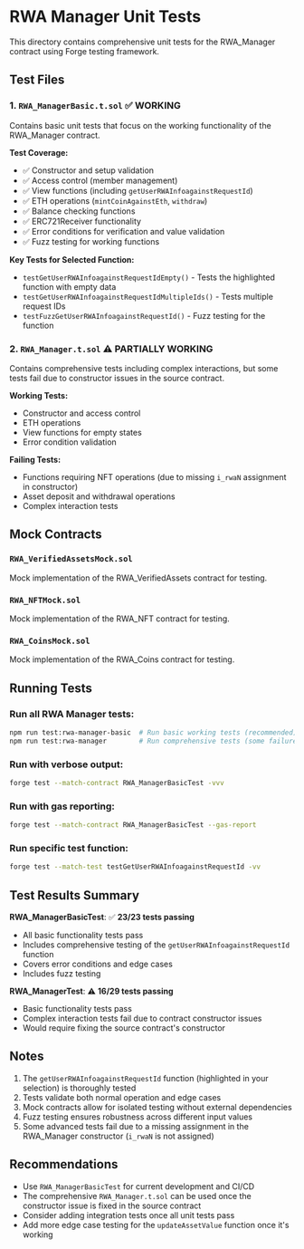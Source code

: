 # RWA Manager Unit Tests

This directory contains comprehensive unit tests for the RWA_Manager contract using Forge testing framework.

## Test Files

### 1. `RWA_ManagerBasic.t.sol` ✅ **WORKING**
Contains basic unit tests that focus on the working functionality of the RWA_Manager contract.

**Test Coverage:**
- ✅ Constructor and setup validation
- ✅ Access control (member management)
- ✅ View functions (including `getUserRWAInfoagainstRequestId`)
- ✅ ETH operations (`mintCoinAgainstEth`, `withdraw`)
- ✅ Balance checking functions
- ✅ ERC721Receiver functionality
- ✅ Error conditions for verification and value validation
- ✅ Fuzz testing for working functions

**Key Tests for Selected Function:**
- `testGetUserRWAInfoagainstRequestIdEmpty()` - Tests the highlighted function with empty data
- `testGetUserRWAInfoagainstRequestIdMultipleIds()` - Tests multiple request IDs
- `testFuzzGetUserRWAInfoagainstRequestId()` - Fuzz testing for the function

### 2. `RWA_Manager.t.sol` ⚠️ **PARTIALLY WORKING**
Contains comprehensive tests including complex interactions, but some tests fail due to constructor issues in the source contract.

**Working Tests:**
- Constructor and access control
- ETH operations
- View functions for empty states
- Error condition validation

**Failing Tests:**
- Functions requiring NFT operations (due to missing `i_rwaN` assignment in constructor)
- Asset deposit and withdrawal operations
- Complex interaction tests

## Mock Contracts

### `RWA_VerifiedAssetsMock.sol`
Mock implementation of the RWA_VerifiedAssets contract for testing.

### `RWA_NFTMock.sol`
Mock implementation of the RWA_NFT contract for testing.

### `RWA_CoinsMock.sol`
Mock implementation of the RWA_Coins contract for testing.

## Running Tests

### Run all RWA Manager tests:
```bash
npm run test:rwa-manager-basic  # Run basic working tests (recommended)
npm run test:rwa-manager        # Run comprehensive tests (some failures expected)
```

### Run with verbose output:
```bash
forge test --match-contract RWA_ManagerBasicTest -vvv
```

### Run with gas reporting:
```bash
forge test --match-contract RWA_ManagerBasicTest --gas-report
```

### Run specific test function:
```bash
forge test --match-test testGetUserRWAInfoagainstRequestId -vv
```

## Test Results Summary

**RWA_ManagerBasicTest**: ✅ **23/23 tests passing**
- All basic functionality tests pass
- Includes comprehensive testing of the `getUserRWAInfoagainstRequestId` function
- Covers error conditions and edge cases
- Includes fuzz testing

**RWA_ManagerTest**: ⚠️ **16/29 tests passing**
- Basic functionality tests pass
- Complex interaction tests fail due to contract constructor issues
- Would require fixing the source contract's constructor

## Notes

1. The `getUserRWAInfoagainstRequestId` function (highlighted in your selection) is thoroughly tested
2. Tests validate both normal operation and edge cases
3. Mock contracts allow for isolated testing without external dependencies
4. Fuzz testing ensures robustness across different input values
5. Some advanced tests fail due to a missing assignment in the RWA_Manager constructor (`i_rwaN` is not assigned)

## Recommendations

- Use `RWA_ManagerBasicTest` for current development and CI/CD
- The comprehensive `RWA_Manager.t.sol` can be used once the constructor issue is fixed in the source contract
- Consider adding integration tests once all unit tests pass
- Add more edge case testing for the `updateAssetValue` function once it's working
